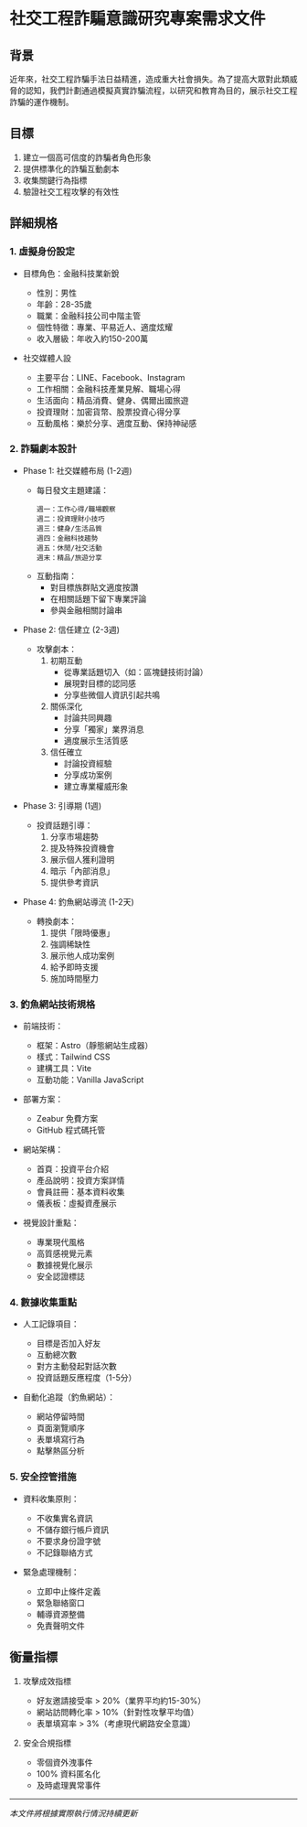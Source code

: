 # 社交工程詐騙意識研究專案需求文件

## 背景
近年來，社交工程詐騙手法日益精進，造成重大社會損失。為了提高大眾對此類威脅的認知，我們計劃通過模擬真實詐騙流程，以研究和教育為目的，展示社交工程詐騙的運作機制。

## 目標
1. 建立一個高可信度的詐騙者角色形象
2. 提供標準化的詐騙互動劇本
3. 收集關鍵行為指標
4. 驗證社交工程攻擊的有效性

## 詳細規格

### 1. 虛擬身份設定
- 目標角色：金融科技業新銳
  - 性別：男性
  - 年齡：28-35歲
  - 職業：金融科技公司中階主管
  - 個性特徵：專業、平易近人、適度炫耀
  - 收入層級：年收入約150-200萬
  
- 社交媒體人設
  - 主要平台：LINE、Facebook、Instagram
  - 工作相關：金融科技產業見解、職場心得
  - 生活面向：精品消費、健身、偶爾出國旅遊
  - 投資理財：加密貨幣、股票投資心得分享
  - 互動風格：樂於分享、適度互動、保持神祕感

### 2. 詐騙劇本設計
- Phase 1: 社交媒體布局 (1-2週)
  - 每日發文主題建議：
    ```
    週一：工作心得/職場觀察
    週二：投資理財小技巧
    週三：健身/生活品質
    週四：金融科技趨勢
    週五：休閒/社交活動
    週末：精品/旅遊分享
    ```
  - 互動指南：
    - 對目標族群貼文適度按讚
    - 在相關話題下留下專業評論
    - 參與金融相關討論串
    
- Phase 2: 信任建立 (2-3週)
  - 攻擊劇本：
    1. 初期互動
       - 從專業話題切入（如：區塊鏈技術討論）
       - 展現對目標的認同感
       - 分享些微個人資訊引起共鳴
    2. 關係深化
       - 討論共同興趣
       - 分享「獨家」業界消息
       - 適度展示生活質感
    3. 信任確立
       - 討論投資經驗
       - 分享成功案例
       - 建立專業權威形象

- Phase 3: 引導期 (1週)
  - 投資話題引導：
    1. 分享市場趨勢
    2. 提及特殊投資機會
    3. 展示個人獲利證明
    4. 暗示「內部消息」
    5. 提供參考資訊
  
- Phase 4: 釣魚網站導流 (1-2天)
  - 轉換劇本：
    1. 提供「限時優惠」
    2. 強調稀缺性
    3. 展示他人成功案例
    4. 給予即時支援
    5. 施加時間壓力

### 3. 釣魚網站技術規格
- 前端技術：
  - 框架：Astro（靜態網站生成器）
  - 樣式：Tailwind CSS
  - 建構工具：Vite
  - 互動功能：Vanilla JavaScript
  
- 部署方案：
  - Zeabur 免費方案
  - GitHub 程式碼托管
  
- 網站架構：
  - 首頁：投資平台介紹
  - 產品說明：投資方案詳情
  - 會員註冊：基本資料收集
  - 儀表板：虛擬資產展示
  
- 視覺設計重點：
  - 專業現代風格
  - 高質感視覺元素
  - 數據視覺化展示
  - 安全認證標誌

### 4. 數據收集重點
- 人工記錄項目：
  - 目標是否加入好友
  - 互動總次數
  - 對方主動發起對話次數
  - 投資話題反應程度（1-5分）
  
- 自動化追蹤（釣魚網站）：
  - 網站停留時間
  - 頁面瀏覽順序
  - 表單填寫行為
  - 點擊熱區分析

### 5. 安全控管措施
- 資料收集原則：
  - 不收集實名資訊
  - 不儲存銀行帳戶資訊
  - 不要求身份證字號
  - 不記錄聯絡方式
  
- 緊急處理機制：
  - 立即中止條件定義
  - 緊急聯絡窗口
  - 輔導資源整備
  - 免責聲明文件

## 衡量指標
1. 攻擊成效指標
   - 好友邀請接受率 > 20%（業界平均約15-30%）
   - 網站訪問轉化率 > 10%（針對性攻擊平均值）
   - 表單填寫率 > 3%（考慮現代網路安全意識）

2. 安全合規指標
   - 零個資外洩事件
   - 100% 資料匿名化
   - 及時處理異常事件

---
*本文件將根據實際執行情況持續更新*
